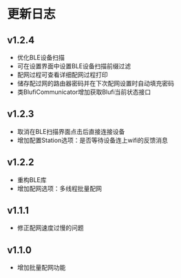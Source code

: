 # 更新日志

## v1.2.4
- 优化BLE设备扫描
- 可在设置界面中设置BLE设备扫描前缀过滤
- 配网过程可查看详细配网过程打印
- 储存配过网的路由器密码并在下次配网设置时自动填充密码
- 类BlufiCommunicator增加获取Blufi当前状态接口

## v1.2.3
- 取消在BLE扫描界面点击后直接连接设备
- 增加配置Station选项：是否等待设备连上wifi的反馈消息

## v1.2.2
- 重构BLE库
- 增加配网选项：多线程批量配网

## v1.1.1
- 修正配网速度过慢的问题

## v1.1.0
- 增加批量配网功能
